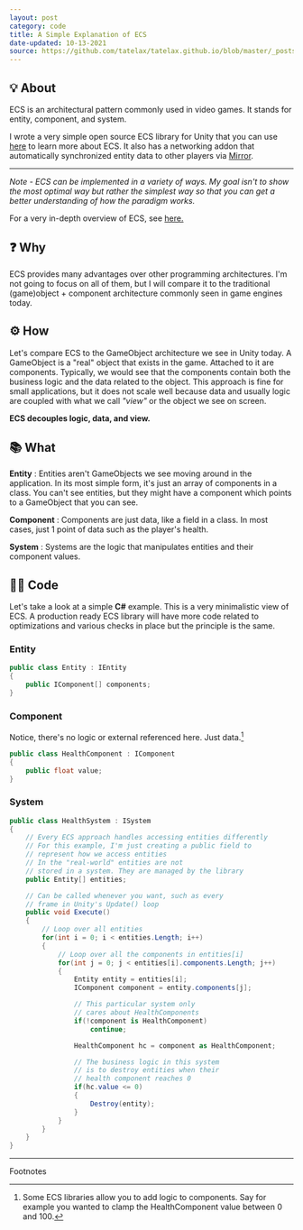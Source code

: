 ```yaml
---
layout: post
category: code
title: A Simple Explanation of ECS
date-updated: 10-13-2021
source: https://github.com/tatelax/tatelax.github.io/blob/master/_posts/2021-10-06-a-simple-explanation-of-ecs.md
---
```


## 💡 About
ECS is an architectural pattern commonly used in video games. It stands for entity, component, and system.

I wrote a very simple open source ECS library for Unity that you can use [here](https://github.com/tatelax/LazyECS) to learn more about ECS. It also has a networking addon that automatically synchronized entity data to other players via [Mirror](https://github.com/vis2k/Mirror).

---

*Note - ECS can be implemented in a variety of ways. My goal isn't to show the most optimal way but rather the simplest way so that you can get a better understanding of how the paradigm works.*

For a very in-depth overview of ECS, see [here.](https://skypjack.github.io/2019-02-14-ecs-baf-part-1/)

## ❓ Why
ECS provides many advantages over other programming architectures. I'm not going to focus on all of them, but I will compare it to the traditional (game)object + component architecture commonly seen in game engines today.

## ⚙️ How
Let's compare ECS to the GameObject architecture we see in Unity today. A GameObject is a "real" object that exists in the game. Attached to it are components. Typically, we would see that the components contain both the business logic and the data related to the object. This approach is fine for small applications, but it does not scale well because data and usually logic are coupled with what we call *"view"* or the object we see on screen.

**ECS decouples logic, data, and view.**

## 📚 What

**Entity**
: Entities aren't GameObjects we see moving around in the application. In its most simple form, it's just an array of components in a class. You can't see entities, but they might have a component which points to a GameObject that you can see.

**Component**
: Components are just data, like a field in a class. In most cases, just 1 point of data such as the player's health.

**System**
: Systems are the logic that manipulates entities and their component values.

## 👨‍💻 Code

Let's take a look at a simple **C#** example. This is a very minimalistic view of ECS. A production ready ECS library will have more code related to optimizations and various checks in place but the principle is the same.

### Entity

```csharp
public class Entity : IEntity
{
    public IComponent[] components;
}
```

### Component
Notice, there's no logic or external referenced here. Just data.[^1]

```csharp
public class HealthComponent : IComponent
{
    public float value;
}
```

### System

```csharp
public class HealthSystem : ISystem
{
    // Every ECS approach handles accessing entities differently
    // For this example, I'm just creating a public field to
    // represent how we access entities
    // In the "real-world" entities are not
    // stored in a system. They are managed by the library
    public Entity[] entities;

    // Can be called whenever you want, such as every
    // frame in Unity's Update() loop
    public void Execute()
    {
        // Loop over all entities
        for(int i = 0; i < entities.Length; i++)
        {
            // Loop over all the components in entities[i]
            for(int j = 0; j < entities[i].components.Length; j++)
            {
                Entity entity = entities[i];
                IComponent component = entity.components[j];

                // This particular system only 
                // cares about HealthComponents
                if(!component is HealthComponent)
                    continue;

                HealthComponent hc = component as HealthComponent;

                // The business logic in this system
                // is to destroy entities when their
                // health component reaches 0
                if(hc.value <= 0)
                {
                    Destroy(entity);
                }
            }
        }
    }
}
```

---

Footnotes

[^1]: Some ECS libraries allow you to add logic to components. Say for example you wanted to clamp the HealthComponent value between 0 and 100.